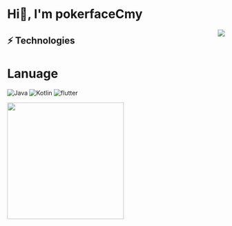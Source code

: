 <h1>Hi👋, I'm pokerfaceCmy</h1>

<img align="right" src="https://github-stat.alpaca.run/api?username=pokerfaceCmy&show_icons=true&include_all_commits=true&line_height=35"/>

## ⚡ Technologies


# Lanuage  
![Java](https://img.shields.io/badge/-Java-black?style=flat-square&logo=Java)
![Kotlin](https://img.shields.io/badge/-Kotlin-black?style=flat-square&logo=Kotlin)
![flutter](https://img.shields.io/badge/-flutter-black?style=flat-square&logo=flutter)

</details>

<img align="bottom" width="270" src="https://cdn.alpaca.run/alpaca.gif">
